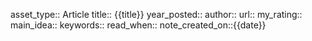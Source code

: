 asset_type:: Article
title:: {{title}}
year_posted::
author::
url::
my_rating::
main_idea::
keywords::
read_when::
note_created_on::{{date}}